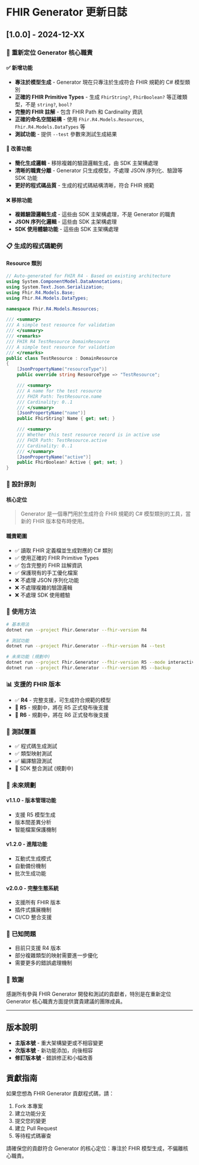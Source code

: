 # FHIR Generator 更新日誌

## [1.0.0] - 2024-12-XX

### 🎯 **重新定位 Generator 核心職責**

#### ✅ **新增功能**
- **專注於模型生成** - Generator 現在只專注於生成符合 FHIR 規範的 C# 模型類別
- **正確的 FHIR Primitive Types** - 生成 `FhirString?`, `FhirBoolean?` 等正確類型，不是 `string?`, `bool?`
- **完整的 FHIR 註解** - 包含 FHIR Path 和 Cardinality 資訊
- **正確的命名空間結構** - 使用 `Fhir.R4.Models.Resources`, `Fhir.R4.Models.DataTypes` 等
- **測試功能** - 提供 `--test` 參數來測試生成結果

#### 🔧 **改善功能**
- **簡化生成邏輯** - 移除複雜的驗證邏輯生成，由 SDK 主架構處理
- **清晰的職責分離** - Generator 只生成模型，不處理 JSON 序列化、驗證等 SDK 功能
- **更好的程式碼品質** - 生成的程式碼結構清晰，符合 FHIR 規範

#### ❌ **移除功能**
- **複雜驗證邏輯生成** - 這些由 SDK 主架構處理，不是 Generator 的職責
- **JSON 序列化邏輯** - 這些由 SDK 主架構處理
- **SDK 使用體驗功能** - 這些由 SDK 主架構處理

### 📋 **生成的程式碼範例**

#### **Resource 類別**
```csharp
// Auto-generated for FHIR R4 - Based on existing architecture
using System.ComponentModel.DataAnnotations;
using System.Text.Json.Serialization;
using Fhir.R4.Models.Base;
using Fhir.R4.Models.DataTypes;

namespace Fhir.R4.Models.Resources;

/// <summary>
/// A simple test resource for validation
/// </summary>
/// <remarks>
/// FHIR R4 TestResource DomainResource
/// A simple test resource for validation
/// </remarks>
public class TestResource : DomainResource
{
    [JsonPropertyName("resourceType")]
    public override string ResourceType => "TestResource";

    /// <summary>
    /// A name for the test resource
    /// FHIR Path: TestResource.name
    /// Cardinality: 0..1
    /// </summary>
    [JsonPropertyName("name")]
    public FhirString? Name { get; set; }

    /// <summary>
    /// Whether this test resource record is in active use
    /// FHIR Path: TestResource.active
    /// Cardinality: 0..1
    /// </summary>
    [JsonPropertyName("active")]
    public FhirBoolean? Active { get; set; }
}
```

### 🎯 **設計原則**

#### **核心定位**
> Generator 是一個專門用於生成符合 FHIR 規範的 C# 模型類別的工具，當新的 FHIR 版本發布時使用。

#### **職責範圍**
- ✅ 讀取 FHIR 定義檔並生成對應的 C# 類別
- ✅ 使用正確的 FHIR Primitive Types
- ✅ 包含完整的 FHIR 註解資訊
- ✅ 保護現有的手工優化檔案
- ❌ 不處理 JSON 序列化功能
- ❌ 不處理複雜的驗證邏輯
- ❌ 不處理 SDK 使用體驗

### 🚀 **使用方法**

```bash
# 基本用法
dotnet run --project Fhir.Generator --fhir-version R4

# 測試功能
dotnet run --project Fhir.Generator --fhir-version R4 --test

# 未來功能 (規劃中)
dotnet run --project Fhir.Generator --fhir-version R5 --mode interactive
dotnet run --project Fhir.Generator --fhir-version R5 --backup
```

### 📊 **支援的 FHIR 版本**

- ✅ **R4** - 完整支援，可生成符合規範的模型
- 🚧 **R5** - 規劃中，將在 R5 正式發布後支援
- 🚧 **R6** - 規劃中，將在 R6 正式發布後支援

### 🧪 **測試覆蓋**

- ✅ 程式碼生成測試
- ✅ 類型映射測試
- ✅ 編譯驗證測試
- 🚧 SDK 整合測試 (規劃中)

### 🔮 **未來規劃**

#### **v1.1.0 - 版本管理功能**
- 支援 R5 模型生成
- 版本間差異分析
- 智能檔案保護機制

#### **v1.2.0 - 進階功能**
- 互動式生成模式
- 自動備份機制
- 批次生成功能

#### **v2.0.0 - 完整生態系統**
- 支援所有 FHIR 版本
- 插件式擴展機制
- CI/CD 整合支援

### 🐛 **已知問題**

- 目前只支援 R4 版本
- 部分複雜類型的映射需要進一步優化
- 需要更多的錯誤處理機制

### 🙏 **致謝**

感謝所有參與 FHIR Generator 開發和測試的貢獻者，特別是在重新定位 Generator 核心職責方面提供寶貴建議的團隊成員。

---

## 版本說明

- **主版本號** - 重大架構變更或不相容變更
- **次版本號** - 新功能添加，向後相容
- **修訂版本號** - 錯誤修正和小幅改善

## 貢獻指南

如果您想為 FHIR Generator 貢獻程式碼，請：

1. Fork 本專案
2. 建立功能分支
3. 提交您的變更
4. 建立 Pull Request
5. 等待程式碼審查

請確保您的貢獻符合 Generator 的核心定位：專注於 FHIR 模型生成，不偏離核心職責。

